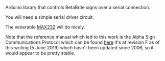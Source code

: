 Arduino library that controls BetaBrite signs over a serial connection.

You will need a simple serial driver circuit.

The venerable [MAX232](http://en.wikipedia.org/wiki/MAX232) will do nicely.

Note that the reference manual which led to this work is the Alpha Sign Communications Protocol which can be found [here](https://alpha-american.com/alpha-manuals/M-Protocol.pdf) It's at revision F as of this writing (5 June 2019) which hasn't been updated since 2006, so it would appear to be pretty stable.
